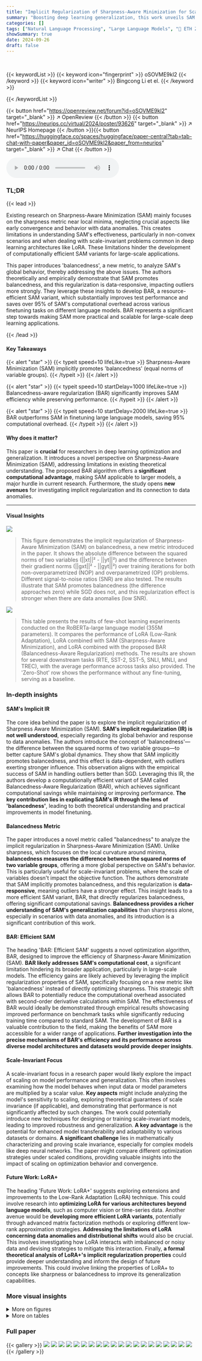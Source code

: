 ```yaml
---
title: "Implicit Regularization of Sharpness-Aware Minimization for Scale-Invariant Problems"
summary: "Boosting deep learning generalization, this work unveils SAM's implicit regularization using 'balancedness', a new metric.  A resource-efficient variant, BAR, achieves 95% computational savings with i..."
categories: []
tags: ["Natural Language Processing", "Large Language Models", "🏢 ETH Zurich",]
showSummary: true
date: 2024-09-26
draft: false
---
```


<br>

{{< keywordList >}}
{{< keyword icon="fingerprint" >}} oSOVME9kl2 {{< /keyword >}}
{{< keyword icon="writer" >}} Bingcong Li et el. {{< /keyword >}}
 
{{< /keywordList >}}

{{< button href="https://openreview.net/forum?id=oSOVME9kl2" target="_blank" >}}
↗ OpenReview
{{< /button >}}
{{< button href="https://neurips.cc/virtual/2024/poster/93626" target="_blank" >}}
↗ NeurIPS Homepage
{{< /button >}}{{< button href="https://huggingface.co/spaces/huggingface/paper-central?tab=tab-chat-with-paper&paper_id=oSOVME9kl2&paper_from=neurips" target="_blank" >}}
↗ Chat
{{< /button >}}



<audio controls>
    <source src="https://ai-paper-reviewer.com/oSOVME9kl2/podcast.wav" type="audio/wav">
    Your browser does not support the audio element.
</audio>


### TL;DR


{{< lead >}}

Existing research on Sharpness-Aware Minimization (SAM) mainly focuses on the sharpness metric near local minima, neglecting crucial aspects like early convergence and behavior with data anomalies.  This creates limitations in understanding SAM's effectiveness, particularly in non-convex scenarios and when dealing with scale-invariant problems common in deep learning architectures like LoRA.  These limitations hinder the development of computationally efficient SAM variants for large-scale applications.

This paper introduces 'balancedness', a new metric, to analyze SAM's global behavior, thereby addressing the above issues.  The authors theoretically and empirically demonstrate that SAM promotes balancedness, and this regularization is data-responsive, impacting outliers more strongly.  They leverage these insights to develop BAR, a resource-efficient SAM variant, which substantially improves test performance and saves over 95% of SAM's computational overhead across various finetuning tasks on different language models.  BAR represents a significant step towards making SAM more practical and scalable for large-scale deep learning applications.

{{< /lead >}}


#### Key Takeaways

{{< alert "star" >}}
{{< typeit speed=10 lifeLike=true >}} Sharpness-Aware Minimization (SAM) implicitly promotes 'balancedness' (equal norms of variable groups). {{< /typeit >}}
{{< /alert >}}

{{< alert "star" >}}
{{< typeit speed=10 startDelay=1000 lifeLike=true >}} Balancedness-aware regularization (BAR) significantly improves SAM efficiency while preserving performance. {{< /typeit >}}
{{< /alert >}}

{{< alert "star" >}}
{{< typeit speed=10 startDelay=2000 lifeLike=true >}} BAR outperforms SAM in finetuning large language models, saving 95% computational overhead. {{< /typeit >}}
{{< /alert >}}

#### Why does it matter?
This paper is **crucial** for researchers in deep learning optimization and generalization.  It introduces a novel perspective on Sharpness-Aware Minimization (SAM), addressing limitations in existing theoretical understanding. The proposed BAR algorithm offers a **significant computational advantage**, making SAM applicable to larger models, a major hurdle in current research.  Furthermore, the study opens **new avenues** for investigating implicit regularization and its connection to data anomalies.

------
#### Visual Insights



![](https://ai-paper-reviewer.com/oSOVME9kl2/figures_1_1.jpg)

> This figure demonstrates the implicit regularization of Sharpness-Aware Minimization (SAM) on balancedness, a new metric introduced in the paper.  It shows the absolute difference between the squared norms of two variables (||xt||² - ||yt||²) and the difference between their gradient norms (||gxt||² - ||gyt||²) over training iterations for both non-overparametrized (NOP) and overparametrized (OP) problems. Different signal-to-noise ratios (SNR) are also tested. The results illustrate that SAM promotes balancedness (the difference approaches zero) while SGD does not, and this regularization effect is stronger when there are data anomalies (low SNR).





![](https://ai-paper-reviewer.com/oSOVME9kl2/tables_2_1.jpg)

> This table presents the results of few-shot learning experiments conducted on the RoBERTa-large language model (355M parameters).  It compares the performance of LoRA (Low-Rank Adaptation), LoRA combined with SAM (Sharpness-Aware Minimization), and LoRA combined with the proposed BAR (Balancedness-Aware Regularization) methods.  The results are shown for several downstream tasks (RTE, SST-2, SST-5, SNLI, MNLI, and TREC), with the average performance across tasks also provided. The 'Zero-Shot' row shows the performance without any fine-tuning, serving as a baseline.





### In-depth insights


#### SAM's Implicit IR
The core idea behind the paper is to explore the implicit regularization of Sharpness Aware Minimization (SAM).  **SAM's implicit regularization (IR) is not well understood**, especially regarding its global behavior and response to data anomalies. The authors introduce the concept of 'balancedness'—the difference between the squared norms of two variable groups—to better capture SAM's global dynamics.  They show that SAM implicitly promotes balancedness, and this effect is data-dependent, with outliers exerting stronger influence. This observation aligns with the empirical success of SAM in handling outliers better than SGD. Leveraging this IR, the authors develop a computationally efficient variant of SAM called Balancedness-Aware Regularization (BAR), which achieves significant computational savings while maintaining or improving performance.  **The key contribution lies in explicating SAM's IR through the lens of 'balancedness'**, leading to both theoretical understanding and practical improvements in model finetuning.

#### Balancedness Metric
The paper introduces a novel metric called "balancedness" to analyze the implicit regularization in Sharpness-Aware Minimization (SAM).  Unlike sharpness, which focuses on the local curvature around minima, **balancedness measures the difference between the squared norms of two variable groups**, offering a more global perspective on SAM's behavior. This is particularly useful for scale-invariant problems, where the scale of variables doesn't impact the objective function.  The authors demonstrate that SAM implicitly promotes balancedness, and this regularization is **data-responsive**, meaning outliers have a stronger effect.  This insight leads to a more efficient SAM variant, BAR, that directly regularizes balancedness, offering significant computational savings.  **Balancedness provides a richer understanding of SAM's generalization capabilities** than sharpness alone, especially in scenarios with data anomalies, and its introduction is a significant contribution of this work.

#### BAR: Efficient SAM
The heading 'BAR: Efficient SAM' suggests a novel optimization algorithm, BAR, designed to improve the efficiency of Sharpness-Aware Minimization (SAM).  **BAR likely addresses SAM's computational cost**, a significant limitation hindering its broader application, particularly in large-scale models. The efficiency gains are likely achieved by leveraging the implicit regularization properties of SAM, specifically focusing on a new metric like 'balancedness' instead of directly optimizing sharpness.  This strategic shift allows BAR to potentially reduce the computational overhead associated with second-order derivative calculations within SAM. The effectiveness of BAR would ideally be demonstrated through empirical results showcasing improved performance on benchmark tasks while significantly reducing training time compared to standard SAM.  The development of BAR is a valuable contribution to the field, making the benefits of SAM more accessible for a wider range of applications.  **Further investigation into the precise mechanisms of BAR's efficiency and its performance across diverse model architectures and datasets would provide deeper insights**.

#### Scale-Invariant Focus
A scale-invariant focus in a research paper would likely explore the impact of scaling on model performance and generalization.  This often involves examining how the model behaves when input data or model parameters are multiplied by a scalar value. **Key aspects** might include analyzing the model's sensitivity to scaling, exploring theoretical guarantees of scale invariance (if applicable), and demonstrating that performance is not significantly affected by such changes. The work could potentially introduce new techniques for designing or training scale-invariant models, leading to improved robustness and generalization.  **A key advantage** is the potential for enhanced model transferability and adaptability to various datasets or domains. **A significant challenge** lies in mathematically characterizing and proving scale invariance, especially for complex models like deep neural networks. The paper might compare different optimization strategies under scaled conditions, providing valuable insights into the impact of scaling on optimization behavior and convergence.

#### Future Work: LoRA+
The heading 'Future Work: LoRA+' suggests exploring extensions and improvements to the Low-Rank Adaptation (LoRA) technique.  This could involve research into **optimizing LoRA for various architectures beyond language models**, such as computer vision or time-series data. Another avenue would be **developing more efficient LoRA variants**, potentially through advanced matrix factorization methods or exploring different low-rank approximation strategies.  **Addressing the limitations of LoRA concerning data anomalies and distributional shifts** would also be crucial.  This involves investigating how LoRA interacts with imbalanced or noisy data and devising strategies to mitigate this interaction.  Finally, **a formal theoretical analysis of LoRA+'s implicit regularization properties** could provide deeper understanding and inform the design of future improvements.  This could involve linking the properties of LoRA+ to concepts like sharpness or balancedness to improve its generalization capabilities.


### More visual insights

<details>
<summary>More on figures
</summary>


![](https://ai-paper-reviewer.com/oSOVME9kl2/figures_5_1.jpg)

> This figure illustrates the implicit regularization of Sharpness Aware Minimization (SAM) on balancedness for non-overparametrized problems.  Panel (a) shows how the absolute difference between the squared norms of two variables (balancedness) changes over iterations for SAM and a thresholded version of SAM at different signal-to-noise ratios (SNR).  The right side of (a) depicts the difference between the squared norms of the gradients of the two variables. Panel (b) compares the performance of SAM, SGD, and two proposed variants (OBAR, nBAR) that explicitly incorporate balancedness, again showing how the balancedness changes with iterations.  In both cases, it is shown that SAM promotes balancedness, and that this effect is stronger in the presence of noise (lower SNR).


![](https://ai-paper-reviewer.com/oSOVME9kl2/figures_6_1.jpg)

> This figure demonstrates the implicit regularization of Sharpness-Aware Minimization (SAM) on balancedness, which is defined as the difference between the squared norms of two variables (x and y).  The left panels show the absolute difference between the norms of x and y over training iterations for non-overparametrized (NOP) and overparametrized (OP) scenarios.  The right panels display the corresponding difference in the norms of their gradients.  The results illustrate that SAM promotes balancedness (the difference in norms approaches zero), and this effect is stronger when the signal-to-noise ratio (SNR) is lower (more noise).


![](https://ai-paper-reviewer.com/oSOVME9kl2/figures_17_1.jpg)

> This figure shows the implicit regularization of Sharpness Aware Minimization (SAM) on balancedness for both non-overparametrized (NOP) and overparametrized (OP) problems.  The plots show the absolute difference between the squared norms of two variables (||xt||² - ||yt||²) and the difference between the squared norms of their gradients (|||gxt||² - ||gyt||²) over training iterations.  Different subplots show the effect of varying signal-to-noise ratio (SNR).  The results show that SAM promotes balancedness (i.e. equal norms), and this regularization is stronger for data with lower SNR.


</details>




<details>
<summary>More on tables
</summary>


![](https://ai-paper-reviewer.com/oSOVME9kl2/tables_7_1.jpg)
> This table presents the results of few-shot learning experiments conducted using a RoBERTa-large language model (355M parameters).  It compares the performance of different approaches: LoRA (Low-Rank Adaptation), LoRA combined with SAM (Sharpness-Aware Minimization), LoRA with oBAR (Overparametrized Balancedness-Aware Regularization), and LoRA with nBAR (Non-Overparametrized Balancedness-Aware Regularization). The results are shown for various downstream tasks (RTE, SST-2, SST-5, SNLI, MNLI, and TREC) and are reported as average accuracy with standard deviation. A zero-shot baseline is included for reference.

![](https://ai-paper-reviewer.com/oSOVME9kl2/tables_8_1.jpg)
> This table presents the results of few-shot learning experiments using the RoBERTa-large language model.  The results compare the performance of LoRA (Low-Rank Adaptation) with three variations: LoRA-SAM (Sharpness-Aware Minimization), LoRA-oBAR (Overparametrized Balancedness-Aware Regularization), and LoRA-nBAR (Non-Overparametrized Balancedness-Aware Regularization).  The table shows the average accuracy achieved on seven different downstream tasks (RTE, SST-2, SST-5, SNLI, MNLI, RTE, TREC), along with the zero-shot performance (without any fine-tuning) for comparison.  The results demonstrate the effectiveness of BAR in achieving comparable or better performance than SAM while significantly reducing computational overhead.

![](https://ai-paper-reviewer.com/oSOVME9kl2/tables_8_2.jpg)
> This table shows the runtime of Balancedness-Aware Regularization (BAR) compared to LoRA and SAM on the OPT-1.3B model.  The runtime is normalized relative to LoRA, with 1x representing the runtime of LoRA.  The table highlights that BAR is significantly faster than SAM, while maintaining similar performance.  The use of FP16 precision for LORA and BAR contributes to their speed advantage over SAM, which uses FP32 for stability reasons.

![](https://ai-paper-reviewer.com/oSOVME9kl2/tables_9_1.jpg)
> This table presents the results of few-shot learning experiments using the OPT-1.3B language model.  The performance of LoRA (Low-Rank Adaptation), LoRA with SAM (Sharpness-Aware Minimization), LoRA with oBAR (Overparametrized Balancedness-Aware Regularization), and LoRA with nBAR (Non-Overparametrized Balancedness-Aware Regularization) are compared. The results are shown for several datasets (SST-2, CB, RTE, COPA, ReCoRD, and SQUAD), along with a zero-shot baseline.  The average performance across all datasets is also given.  The table highlights the improved performance of BAR compared to LoRA and LoRA with SAM, demonstrating BAR's effectiveness in few-shot learning scenarios.

![](https://ai-paper-reviewer.com/oSOVME9kl2/tables_9_2.jpg)
> This table shows the results of finetuning a RoBERTa-large language model (355M parameters) using different methods: full finetuning (FT+), Adapter, LoRA, LoRA with OBAR, and LoRA with nBAR.  The results are presented for several downstream tasks (STS-B, RTE, MRPC, CoLA, QQP) and an average score across all tasks.  The table demonstrates the performance improvement of the proposed balancedness-aware regularization (BAR) methods compared to standard LoRA and other baselines.

![](https://ai-paper-reviewer.com/oSOVME9kl2/tables_9_3.jpg)
> This table shows the BLEU scores achieved by different methods for text generation on the WebNLG dataset using the GPT2-medium language model.  It compares the performance of full fine-tuning (FT), prefix tuning, LoRA, LoRA with OBAR, and LoRA with nBAR.  The results highlight the improved performance of LoRA when combined with BAR compared to standard LoRA and other methods.

![](https://ai-paper-reviewer.com/oSOVME9kl2/tables_26_1.jpg)
> This table shows the hyperparameter settings used for few-shot learning experiments with the RoBERTa-large model.  It lists the values tested for several key hyperparameters, including LoRA rank, LoRA alpha, number of training iterations, batch size, learning rate, sharpness parameter (p) for SAM, and the mu0 and scheduler values for BAR.

![](https://ai-paper-reviewer.com/oSOVME9kl2/tables_26_2.jpg)
> This table shows the per-iteration runtime for training a RoBERTa-large model on the SST5 dataset using three different optimization methods: a baseline method, Sharpness-Aware Minimization (SAM), and Balancedness-Aware Regularization (BAR).  The results demonstrate the computational efficiency of BAR compared to SAM, while maintaining comparable performance.

![](https://ai-paper-reviewer.com/oSOVME9kl2/tables_26_3.jpg)
> This table shows the hyperparameters used for few-shot learning experiments with the RoBERTa-large model.  The hyperparameters include the rank and scaling factor for LoRA, the number of training iterations, batch size, learning rate for the optimizer, the radius parameter (ρ) for SAM, the regularization coefficient (μ0) for BAR, and the scheduling strategy used for BAR (linear or cosine).  These settings were likely tuned to optimize the performance of the model on the specific tasks.

![](https://ai-paper-reviewer.com/oSOVME9kl2/tables_27_1.jpg)
> This table compares the per-iteration runtime of three different optimization methods: baseline, SAM, and BAR, when fine-tuning the OPT-1.3B model on the RTE dataset.  It highlights the significant reduction in runtime achieved by BAR compared to SAM while maintaining comparable precision using FP16.

![](https://ai-paper-reviewer.com/oSOVME9kl2/tables_27_2.jpg)
> This table shows the results of finetuning a RoBERTa-large language model (355M parameters) using three different methods: LoRA, LoRA-OBAR, and LoRA-nBAR.  The performance is evaluated on several downstream tasks, including STS-B, RTE, MRPC, MNLI, COLA, and QQP. The results are compared against a full finetuning approach (FT) and an Adapter-based approach. The table highlights the improved accuracy achieved by the proposed balancedness-aware regularization (BAR) methods while maintaining comparable efficiency to LoRA.

![](https://ai-paper-reviewer.com/oSOVME9kl2/tables_27_3.jpg)
> This table presents the results of applying Balancedness-Aware Regularization (BAR) to few-shot learning tasks using the OPT-1.3B language model.  It compares the performance of BAR against LoRA (a low-rank adaptation technique), LoRA combined with SAM (Sharpness-Aware Minimization), and a zero-shot baseline.  The results are shown for several different datasets and metrics, demonstrating the improvement in performance achieved by BAR.

</details>




### Full paper

{{< gallery >}}
<img src="https://ai-paper-reviewer.com/oSOVME9kl2/1.png" class="grid-w50 md:grid-w33 xl:grid-w25" />
<img src="https://ai-paper-reviewer.com/oSOVME9kl2/2.png" class="grid-w50 md:grid-w33 xl:grid-w25" />
<img src="https://ai-paper-reviewer.com/oSOVME9kl2/3.png" class="grid-w50 md:grid-w33 xl:grid-w25" />
<img src="https://ai-paper-reviewer.com/oSOVME9kl2/4.png" class="grid-w50 md:grid-w33 xl:grid-w25" />
<img src="https://ai-paper-reviewer.com/oSOVME9kl2/5.png" class="grid-w50 md:grid-w33 xl:grid-w25" />
<img src="https://ai-paper-reviewer.com/oSOVME9kl2/6.png" class="grid-w50 md:grid-w33 xl:grid-w25" />
<img src="https://ai-paper-reviewer.com/oSOVME9kl2/7.png" class="grid-w50 md:grid-w33 xl:grid-w25" />
<img src="https://ai-paper-reviewer.com/oSOVME9kl2/8.png" class="grid-w50 md:grid-w33 xl:grid-w25" />
<img src="https://ai-paper-reviewer.com/oSOVME9kl2/9.png" class="grid-w50 md:grid-w33 xl:grid-w25" />
<img src="https://ai-paper-reviewer.com/oSOVME9kl2/10.png" class="grid-w50 md:grid-w33 xl:grid-w25" />
<img src="https://ai-paper-reviewer.com/oSOVME9kl2/11.png" class="grid-w50 md:grid-w33 xl:grid-w25" />
<img src="https://ai-paper-reviewer.com/oSOVME9kl2/12.png" class="grid-w50 md:grid-w33 xl:grid-w25" />
<img src="https://ai-paper-reviewer.com/oSOVME9kl2/13.png" class="grid-w50 md:grid-w33 xl:grid-w25" />
<img src="https://ai-paper-reviewer.com/oSOVME9kl2/14.png" class="grid-w50 md:grid-w33 xl:grid-w25" />
<img src="https://ai-paper-reviewer.com/oSOVME9kl2/15.png" class="grid-w50 md:grid-w33 xl:grid-w25" />
<img src="https://ai-paper-reviewer.com/oSOVME9kl2/16.png" class="grid-w50 md:grid-w33 xl:grid-w25" />
<img src="https://ai-paper-reviewer.com/oSOVME9kl2/17.png" class="grid-w50 md:grid-w33 xl:grid-w25" />
<img src="https://ai-paper-reviewer.com/oSOVME9kl2/18.png" class="grid-w50 md:grid-w33 xl:grid-w25" />
<img src="https://ai-paper-reviewer.com/oSOVME9kl2/19.png" class="grid-w50 md:grid-w33 xl:grid-w25" />
<img src="https://ai-paper-reviewer.com/oSOVME9kl2/20.png" class="grid-w50 md:grid-w33 xl:grid-w25" />
{{< /gallery >}}